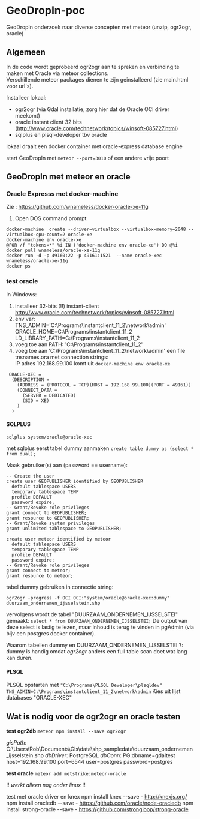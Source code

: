 # GeoDropIn-poc
GeoDropIn onderzoek naar diverse concepten met meteor (unzip, ogr2ogr, oracle)

## Algemeen
In de code wordt geprobeerd ogr2ogr aan te spreken en verbinding te maken met Oracle via meteor collections.    
Verschillende meteor packages dienen te zijn  geinstalleerd (zie main.html voor url's).   

Installeer lokaal:   
- ogr2ogr (via Gdal installatie, zorg hier dat de Oracle OCI driver meekomt)
- oracle instant client 32 bits (http://www.oracle.com/technetwork/topics/winsoft-085727.html)
- sqlplus en plsql-developer tbv oracle 

lokaal draait een docker container met oracle-express database engine

start GeoDropIn met ``meteor --port=3010`` of een andere vrije poort

## GeoDropIn met meteor en oracle

### Oracle Expresss met docker-machine
Zie : https://github.com/wnameless/docker-oracle-xe-11g

1. Open DOS command prompt

```
docker-machine  create --driver=virtualbox --virtualbox-memory=2048 --virtualbox-cpu-count=2 oracle-xe
docker-machine env oracle-xe
@FOR /f "tokens=*" %i IN ('docker-machine env oracle-xe') DO @%i
docker pull wnameless/oracle-xe-11g
docker run -d -p 49160:22 -p 49161:1521  --name oracle-xec wnameless/oracle-xe-11g 
docker ps
```

### test oracle 

In Windows: 

1. installeer 32-bits (!!) instant-client http://www.oracle.com/technetwork/topics/winsoft-085727.html
1. env var:  
TNS_ADMIN='C:\Programs\instantclient_11_2\network\admin'
ORACLE_HOME=C:\Programs\instantclient_11_2
LD_LIBRARY_PATH=C:\Programs\instantclient_11_2
1. voeg toe aan PATH: 'C:\Programs\instantclient_11_2'
1. voeg toe aan 'C:\Programs\instantclient_11_2\network\admin' een file tnsnames.ora met connection strings:    
IP adres 192.168.99.100 komt uit  ``docker-machine env oracle-xe``     
```
 ORACLE-XEC =
  (DESCRIPTION =
    (ADDRESS = (PROTOCOL = TCP)(HOST = 192.168.99.100)(PORT = 49161))
    (CONNECT_DATA =
      (SERVER = DEDICATED)
      (SID = XE)
    )
  )

``` 

#### SQLPLUS
``sqlplus system/oracle@oracle-xec``

met sqlplus eerst tabel dummy aanmaken
``
create table dummy as (select * from dual);
``

Maak gebruiker(s) aan (password == username):

```
-- Create the user 
create user GEOPUBLISHER identified by GEOPUBLISHER
  default tablespace USERS
  temporary tablespace TEMP
  profile DEFAULT
  password expire;
-- Grant/Revoke role privileges 
grant connect to GEOPUBLISHER;
grant resource to GEOPUBLISHER;
-- Grant/Revoke system privileges 
grant unlimited tablespace to GEOPUBLISHER;

create user meteor identified by meteor
  default tablespace USERS
  temporary tablespace TEMP
  profile DEFAULT
  password expire;
-- Grant/Revoke role privileges 
grant connect to meteor;
grant resource to meteor;
```

tabel dummy gebruiken in connectie string:

``ogr2ogr -progress -f OCI OCI:"system/oracle@oracle-xec:dummy" duurzaam_ondernemen_ijsselstein.shp``

vervolgens wordt de tabel "DUURZAAM_ONDERNEMEN_IJSSELSTEI" gemaakt:
``select * from DUURZAAM_ONDERNEMEN_IJSSELSTEI;``
De output van deze select is lastig te lezen, maar inhoud is terug te vinden in pgAdmin (via bijv een postgres docker container).

Waarom tabellen dummy en DUURZAAM_ONDERNEMEN_IJSSELSTEI ?:
dummy is handig omdat *ogr2ogr* anders een full table scan doet wat lang kan duren.

#### PLSQL

PLSQL opstarten met
``"C:\Programs\PLSQL Developer\plsqldev" TNS_ADMIN=C:\Programs\instantclient_11_2\network\admin``
Kies uit lijst databases "ORACLE-XEC"


## Wat is nodig voor de ogr2ogr en oracle testen
**test ogr2db**
``meteor npm install --save ogr2ogr``

*gisPath*: C:\Users\Rob\Documents\Gis\data\shp_sampledata\duurzaam_ondernemen_ijsselstein.shp
*dbDriver*: PostgreSQL
*dbConn*: PG:dbname=gdaltest host=192.168.99.100 port=6544 user=postgres password=postgres

**test oracle**
``meteor add metstrike:meteor-oracle``

!! *werkt alleen nog onder linux* !! 

test met oracle driver en knex
npm install knex --save - http://knexjs.org/
npm install oracledb --save - https://github.com/oracle/node-oracledb
npm install strong-oracle --save - https://github.com/strongloop/strong-oracle
